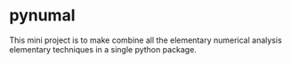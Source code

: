 # pynumal
This mini project is to make combine all the elementary numerical analysis elementary techniques in a single python package.
